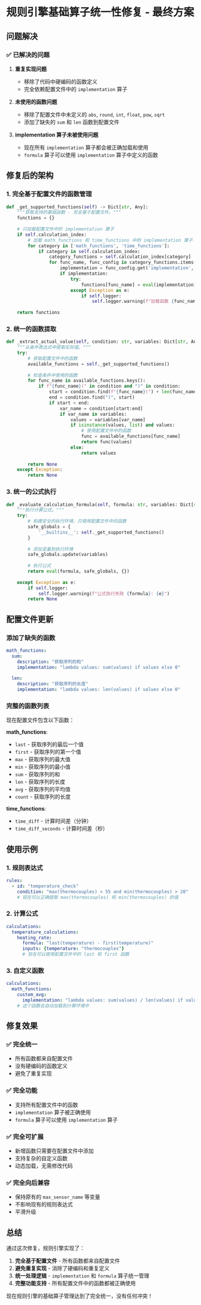 # 规则引擎基础算子统一性修复 - 最终方案

## 问题解决

### ✅ **已解决的问题**

1. **重复实现问题**
   - 移除了代码中硬编码的函数定义
   - 完全依赖配置文件中的 `implementation` 算子

2. **未使用的函数问题**
   - 移除了配置文件中未定义的 `abs`, `round`, `int`, `float`, `pow`, `sqrt`
   - 添加了缺失的 `sum` 和 `len` 函数到配置文件

3. **implementation 算子未被使用问题**
   - 现在所有 `implementation` 算子都会被正确加载和使用
   - `formula` 算子可以使用 `implementation` 算子中定义的函数

## 修复后的架构

### 1. **完全基于配置文件的函数管理**

```python
def _get_supported_functions(self) -> Dict[str, Any]:
    """获取支持的基础函数 - 完全基于配置文件。"""
    functions = {}
    
    # 只加载配置文件中的 implementation 算子
    if self.calculation_index:
        # 加载 math_functions 和 time_functions 中的 implementation 算子
        for category in ['math_functions', 'time_functions']:
            if category in self.calculation_index:
                category_functions = self.calculation_index[category]
                for func_name, func_config in category_functions.items():
                    implementation = func_config.get('implementation', '')
                    if implementation:
                        try:
                            functions[func_name] = eval(implementation)
                        except Exception as e:
                            if self.logger:
                                self.logger.warning(f"加载函数 {func_name} 失败: {e}")
    
    return functions
```

### 2. **统一的函数提取**

```python
def _extract_actual_value(self, condition: str, variables: Dict[str, Any]) -> Any:
    """从条件表达式中提取实际值。"""
    try:
        # 获取配置文件中的函数
        available_functions = self._get_supported_functions()
        
        # 检查条件中使用的函数
        for func_name in available_functions.keys():
            if f"{func_name}(" in condition and ")" in condition:
                start = condition.find(f"{func_name}(") + len(func_name) + 1
                end = condition.find(")", start)
                if start < end:
                    var_name = condition[start:end]
                    if var_name in variables:
                        values = variables[var_name]
                        if isinstance(values, list) and values:
                            # 使用配置文件中的函数
                            func = available_functions[func_name]
                            return func(values)
                        else:
                            return values
        
        return None
    except Exception:
        return None
```

### 3. **统一的公式执行**

```python
def _evaluate_calculation_formula(self, formula: str, variables: Dict[str, Any]) -> Any:
    """执行计算公式。"""
    try:
        # 构建安全的执行环境，只使用配置文件中的函数
        safe_globals = {
            '__builtins__': self._get_supported_functions()
        }
        
        # 添加变量到执行环境
        safe_globals.update(variables)
        
        # 执行公式
        return eval(formula, safe_globals, {})
        
    except Exception as e:
        if self.logger:
            self.logger.warning(f"公式执行失败 {formula}: {e}")
        return None
```

## 配置文件更新

### 添加了缺失的函数

```yaml
math_functions:
  sum:
    description: "获取序列的和"
    implementation: "lambda values: sum(values) if values else 0"
    
  len:
    description: "获取序列的长度"
    implementation: "lambda values: len(values) if values else 0"
```

### 完整的函数列表

现在配置文件包含以下函数：

**math_functions**:
- `last` - 获取序列的最后一个值
- `first` - 获取序列的第一个值
- `max` - 获取序列的最大值
- `min` - 获取序列的最小值
- `sum` - 获取序列的和
- `len` - 获取序列的长度
- `avg` - 获取序列的平均值
- `count` - 获取序列的长度

**time_functions**:
- `time_diff` - 计算时间差（分钟）
- `time_diff_seconds` - 计算时间差（秒）

## 使用示例

### 1. **规则表达式**
```yaml
rules:
  - id: "temperature_check"
    condition: "max(thermocouples) < 55 and min(thermocouples) > 20"
    # 现在可以正确提取 max(thermocouples) 和 min(thermocouples) 的值
```

### 2. **计算公式**
```yaml
calculations:
  temperature_calculations:
    heating_rate:
      formula: "last(temperature) - first(temperature)"
      inputs: {temperature: "thermocouples"}
      # 现在可以使用配置文件中的 last 和 first 函数
```

### 3. **自定义函数**
```yaml
calculations:
  math_functions:
    custom_avg:
      implementation: "lambda values: sum(values) / len(values) if values else 0"
    # 这个函数会自动加载到计算环境中
```

## 修复效果

### ✅ **完全统一**
- 所有函数都来自配置文件
- 没有硬编码的函数定义
- 避免了重复实现

### ✅ **完全功能**
- 支持所有配置文件中的函数
- `implementation` 算子被正确使用
- `formula` 算子可以使用 `implementation` 算子

### ✅ **完全可扩展**
- 新增函数只需要在配置文件中添加
- 支持复杂的自定义函数
- 动态加载，无需修改代码

### ✅ **完全向后兼容**
- 保持原有的 `max_sensor_name` 等变量
- 不影响现有的规则表达式
- 平滑升级

## 总结

通过这次修复，规则引擎实现了：

1. **完全基于配置文件** - 所有函数都来自配置文件
2. **避免重复实现** - 消除了硬编码和重复定义
3. **统一处理逻辑** - `implementation` 和 `formula` 算子统一管理
4. **完整功能支持** - 所有配置文件中的函数都被正确使用

现在规则引擎的基础算子管理达到了完全统一，没有任何冲突！
